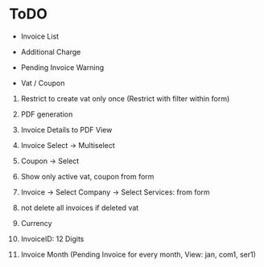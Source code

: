 # ToDO

* Invoice List

* Additional Charge

* Pending Invoice Warning

* Vat / Coupon

1. Restrict to create vat only once (Restrict with filter within form)

2. PDF generation

3. Invoice Details to PDF View

4. Invoice Select -> Multiselect

5. Coupon -> Select

6. Show only active vat, coupon from form

7. Invoice -> Select Company -> Select Services: from form

8. not delete all invoices if deleted vat

9. Currency

10. InvoiceID: 12 Digits

11. Invoice Month (Pending Invoice for every month, View: jan, com1, ser1)
